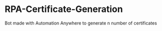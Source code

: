 # RPA-Certificate-Generation
Bot made with Automation Anywhere to generate n number of certificates
